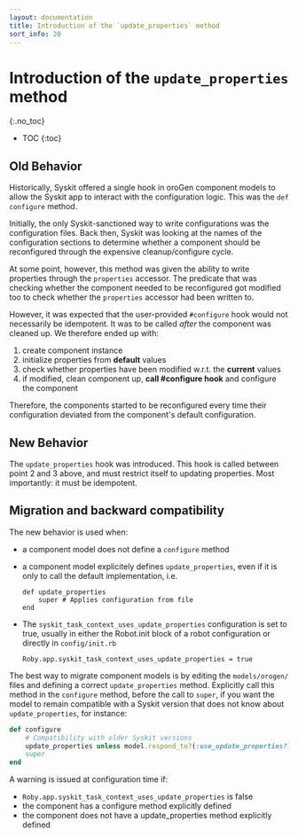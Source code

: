```yaml
---
layout: documentation
title: Introduction of the `update_properties` method
sort_info: 20
---
```


# Introduction of the `update_properties` method
{:.no_toc}

- TOC
{:toc}

## Old Behavior

Historically, Syskit offered a single hook in oroGen component models to allow the
Syskit app to interact with the configuration logic. This was the `def configure` method.

Initially, the only Syskit-sanctioned way to write configurations was the
configuration files. Back then, Syskit was looking at the names of the
configuration sections to determine whether a component should be reconfigured
through the expensive cleanup/configure cycle.

At some point, however, this method was given the ability to write properties
through the `properties` accessor. The predicate that was checking whether
the component needed to be reconfigured got modified too to check whether
the `properties` accessor had been written to.

However, it was expected that the user-provided `#configure` hook would not
necessarily be idempotent. It was to be called _after_ the component was cleaned
up. We therefore ended up with:

1. create component instance
1. initialize properties from **default** values
1. check whether properties have been modified w.r.t. the **current** values
1. if modified, clean component up, **call #configure hook** and configure the component

Therefore, the components started to be reconfigured every time their
configuration deviated from the component's default configuration.

## New Behavior

The `update_properties` hook was introduced. This hook is called between point 2
and 3 above, and must restrict itself to updating properties. Most importantly:
it must be idempotent.

## Migration and backward compatibility

The new behavior is used when:

- a component model does not define a `configure` method
- a component model explicitely defines `update_properties`, even if it is only
  to call the default implementation, i.e.

  ```
  def update_properties
      super # Applies configuration from file
  end
  ```
- The `syskit_task_context_uses_update_properties` configuration is set to true,
  usually in either the Robot.init block of a robot configuration or directly
  in `config/init.rb`

  ```
  Roby.app.syskit_task_context_uses_update_properties = true
  ```

The best way to migrate component models is by editing the `models/orogen/`
files and defining a correct `update_properties` method. Explicitly call this
method in the `configure` method, before the call to `super`, if you want the
model to remain compatible with a Syskit version that does not know about
`update_properties`, for instance:

~~~ ruby
def configure
    # Compatibility with older Syskit versions
    update_properties unless model.respond_to?(:use_update_properties?)
    super
end
~~~

A warning is issued at configuration time if:
- `Roby.app.syskit_task_context_uses_update_properties` is false
- the component has a configure method explicitly defined
- the component does not have a update_properties method explicitly defined
